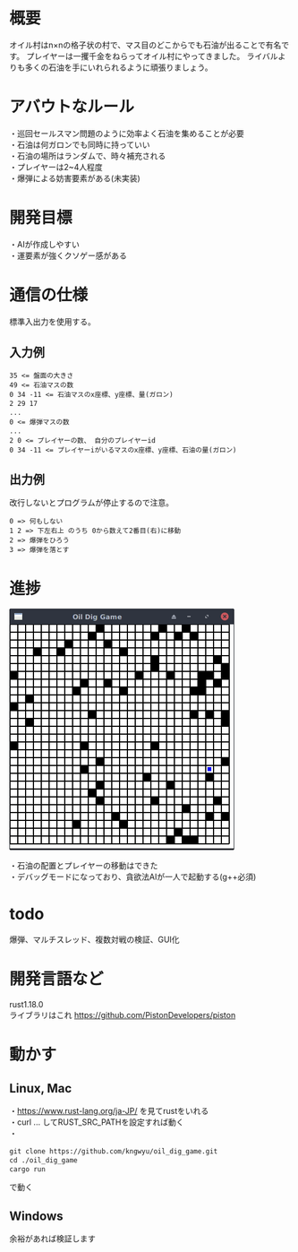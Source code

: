 
# 概要
オイル村はn×nの格子状の村で、マス目のどこからでも石油が出ることで有名です。
プレイヤーは一攫千金をねらってオイル村にやってきました。
ライバルよりも多くの石油を手にいれられるように頑張りましょう。

# アバウトなルール

・巡回セールスマン問題のように効率よく石油を集めることが必要  
・石油は何ガロンでも同時に持っていい  
・石油の場所はランダムで、時々補充される  
・プレイヤーは2~4人程度  
・爆弾による妨害要素がある(未実装)  

# 開発目標
・AIが作成しやすい  
・運要素が強くクソゲー感がある

# 通信の仕様
標準入出力を使用する。

## 入力例
```text
35 <= 盤面の大きさ
49 <= 石油マスの数
0 34 -11 <= 石油マスのx座標、y座標、量(ガロン)
2 29 17
...
0 <= 爆弾マスの数
...
2 0 <= プレイヤーの数、 自分のプレイヤーid
0 34 -11 <= プレイヤーiがいるマスのx座標、y座標、石油の量(ガロン)
```

## 出力例
改行しないとプログラムが停止するので注意。
```text
0 => 何もしない
1 2 => 下左右上 のうち 0から数えて2番目(右)に移動
2 => 爆弾をひろう
3 => 爆弾を落とす
```

# 進捗

![png1](./game_0625.png)

・石油の配置とプレイヤーの移動はできた  
・デバッグモードになっており、貪欲法AIが一人で起動する(g++必須)  

# todo

爆弾、マルチスレッド、複数対戦の検証、GUI化

# 開発言語など
rust1.18.0  
ライブラリはこれ
https://github.com/PistonDevelopers/piston

# 動かす

## Linux, Mac

・https://www.rust-lang.org/ja-JP/ を見てrustをいれる  
・curl ... してRUST_SRC_PATHを設定すれば動く  
・
```text
git clone https://github.com/kngwyu/oil_dig_game.git
cd ./oil_dig_game
cargo run
```
で動く

## Windows
余裕があれば検証します

